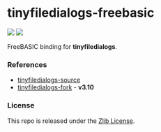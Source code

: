 # tinyfiledialogs-freebasic

[![](https://img.shields.io/github/v/tag/thechampagne/tinyfiledialogs-freebasic?label=version)](https://github.com/thechampagne/tinyfiledialogs-freebasic/releases/latest) [![](https://img.shields.io/github/license/thechampagne/tinyfiledialogs-freebasic)](https://github.com/thechampagne/tinyfiledialogs-freebasic/blob/main/LICENSE)

FreeBASIC binding for **tinyfiledialogs**.

### References
 - [tinyfiledialogs-source](https://sourceforge.net/projects/tinyfiledialogs/)
 - [tinyfiledialogs-fork](https://github.com/thechampagne/tinyfiledialogs/tree/v3.10) - **v3.10**

### License

This repo is released under the [Zlib License](https://github.com/thechampagne/tinyfiledialogs-freebasic/blob/main/LICENSE).
